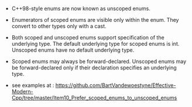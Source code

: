 * C++98-style enums are now known as unscoped enums.

* Enumerators of scoped enums are visible only within the enum.  They convert to
  other types only with a cast.

* Both scoped and unscoped enums support specification of the underlying type.
  The default underlying type for scoped enums is int.  Unscoped enums have no
  default underlying type.

* Scoped enums may always be forward-declared.  Unscoped enums may be
  forward-declared only if their declaration specifies an underlying type.
* see examples at : https://github.com/BartVandewoestyne/Effective-Modern-Cpp/tree/master/Item10_Prefer_scoped_enums_to_unscoped_enums
